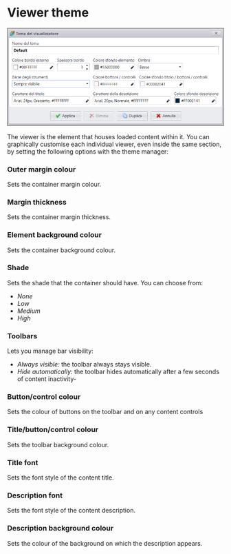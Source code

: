 # Viewer theme
![](/img/theme_viewer.png)

The viewer is the element that houses loaded content within it.
You can graphically customise each individual viewer, even inside the same section, by setting the following options with the theme manager:

### Outer margin colour
Sets the container margin colour.

### Margin thickness
Sets the container margin thickness.

### Element background colour
Sets the container background colour.

### Shade
Sets the shade that the container should have. You can choose from:

* _None_
* _Low_
* _Medium_
* _High_

### Toolbars
Lets you manage bar visibility:

* _Always visible:_ the toolbar always stays visible.
* _Hide automatically:_ the toolbar hides automatically after a few seconds of content inactivity-

### Button/control colour
Sets the colour of buttons on the toolbar and on any content controls

### Title/button/control colour
Sets the toolbar background colour.

### Title font
Sets the font style of the content title.

### Description font
Sets the font style of the content description.

### Description background colour
Sets the colour of the background on which the description appears.
